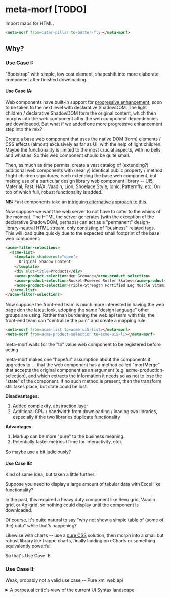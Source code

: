 # meta-morf [TODO]

Import maps for HTML.

```html
<meta-morf from=cater-pillar to=butter-fly></meta-morf>
```

## Why?

### Use Case I:

"Bootstrap" with simple, low cost element, shapeshift into more elaborate component after finished downloading.

#### Use Case IA:

Web components have built-in support for [progressive enhancement](https://www.google.com/search?q=progressive+enhancement+with+web+components&rlz=1C1CHBF_enUS875US875&oq=progressive+enhancement+with+web+components&aqs=chrome..69i57j0i22i30j0i390.7785j0j7&sourceid=chrome&ie=UTF-8), soon to be taken to the next level with declarative ShadowDOM.  The light children / declarative ShadowDOM form the original content, which then morphs into the web component after the web component dependencies are downloaded.  But what if we added one more progressive enhancement step into the mix? 

Create a base web component that uses the native DOM (form) elements / CSS effects (almost) exclusively as far as UI, with the help of light children.  Maybe the functionality is limited to the most crucial aspects, with no bells and whistles.  So this web component should be quite small.

Then, as much as time permits, create a vast catalog of (extending?) additional web components with (nearly) identical public property / method / light children signatures, each extending the base web component, but making use of a particular design library web component library -- UI5, Material, Fast, HAX, Vaadin, Lion, Shoelace.Style, Ionic, Patternfly, etc.  On top of which full, robust functionality is added.

**NB:** Fast components take an [intriguing alternative approach to this](https://www.fast.design/docs/design-systems/overview#the-designsystemprovider). 

Now suppose we want the web server to not have to cater to the whims of the moment.   The HTML the server generates (with the exception of the declarative ShadowDOM, perhaps) can act as a "permanent" design-library-neutral HTML stream, only consisting of "business" related tags. This will load quite quickly due to the expected small footprint of the base web component:

```html
<acme-filter-selections>
  <acme-list>
    <template shadowroot="open">
      Original Shadow Content
    </template>
    <div slot=title>Products</div>
    <acme-product-selection>Hen Grenade</acme-product-selection>
    <acme-product-selection>Rocket-Powered Roller Skates</acme-product-selection>
    <acme-product-selection>Triple-Strength Fortified Leg Muscle Vitamins</acme-product-selection>
  </acme-list>
</acme-filter-selections>
```

Now suppose the front-end team is much more interested in having the web page don the latest look, adopting the same "design language" other groups are using.  Rather than burdening the web api team with this, the front-end team can "centralize the pain" and create a mapping rule:

```html
<meta-morf from=acme-list to=acme-ui5-list></meta-morf>
<meta-morf from=acme-product-selection to=acme-ui5-li></meta-morf>
```

meta-morf waits for the "to" value web component to be registered before acting.

meta-morf makes one "hopeful" assumption about the components it upgrades to -- that the web component has a method called "morfMerge" that accepts the original component as an argument (e.g. acme-production-selection), and which extracts the information it needs so as not to lose the "state" of the component.  If no such method is present, then the transform still takes place, but state could be lost.

**Disadvantages:**

1.  Added complexity, abstraction layer
2.  Additional CPU / bandwidth from downloading / loading two libraries, especially if the two libraries duplicate functionality

**Advantages:**

1.  Markup can be more "pure" to the business meaning.
2.  Potentially faster metrics (Time for Interactivity, etc).

So maybe use a bit judiciously?

#### Use Case IB:

Kind of same idea, but taken a little further:

Suppose you need to display a large amount of tabular data with Excel like functionality?  

In the past, this required a heavy duty component like Revo grid, Vaadin grid, or Ag-grid, so nothing could display until the component is downloaded.

Of course, it's quite natural to say "why not show a simple table of (some of the) data" while that's happening?

Likewise with charts -- use a [pure CSS](https://lea.verou.me/tag/pie-charts/) solution, then morph into a small but robust library like frappe charts, finally landing on eCharts or something equivalently powerful. 

So that's Use Case IB

### Use Case II:  

Weak, probably not a valid use case -- Pure xml web api

<details>
<summary>A perpetual critic's view of the current UI Syntax landscape</summary>


Consider this markup:

```html
<mwc-list>
  <mwc-list-item>Item 0</mwc-list-item>
  <mwc-list-item>Item 1</mwc-list-item>
  <mwc-list-item>Item 2</mwc-list-item>
  <mwc-list-item>Item 3</mwc-list-item>
</mwc-list>
```

Web servers have been moving away from tightly coupling their output to the UI -- first with AJAX (where X stands for XML), then with JSON.

Making the web server tightly coupled to a specific design library may be a hard sell in some cases.  Plus how to elegantly show the initial list without fancy, throwaway css tied to showing the markup above as a list?

Could we just start with:

```html
<ul>
  <li>Item 0</mwc-list-item>
  <li>Item 1</mwc-list-item>
  <li>Item 2</li>
  <li>Item 3</li>
</ul>
```

... and switch to mwc when the dependency is loaded?  

Of course we *could*, but does it really make sense to do this?

This issue is not specific to web components -- the focus here is on a cultural bias that has developed over time in many circles, where the established culture is that the server only provides api's, no SSR or any kind of HTML views.  Everything in the browser, then,  is derived from JSON data + JavaScript.  This cultural shift occurred especially hard in corporate intranets, where bandwidth is generally aplenty, and providing mobile-friendly experiences with slow network connections is regarded as an off-the-beaten-track edge case.  

In such an environment, switching to an HTML api would raise similar concerns generating this:

```html
<mwc-list>
  <mwc-list-item>Item 0</mwc-list-item>
  <mwc-list-item>Item 1</mwc-list-item>
  <mwc-list-item>Item 2</mwc-list-item>
  <mwc-list-item>Item 3</mwc-list-item>
</mwc-list>
```

as generating this:

```html
<ul class="list-group">
  <li class="list-group-item">Cras justo odio</li>
  <li class="list-group-item">Dapibus ac facilisis in</li>
  <li class="list-group-item">Morbi leo risus</li>
  <li class="list-group-item">Porta ac consectetur ac</li>
  <li class="list-group-item">Vestibulum at eros</li>
</ul>
```

Perhaps the "correct" view towards this paradigm shift is to say "It's a new dawn, it's a new day, embrace PHP already" (joke), and realign development accordingly.  Part of what makes (me) less enthusiastic about investing too much in server-side technologies, is that, like front-end frameworks, it is another (vendor-based) tie-in.  Admittedly, having a vendor out there "watching your back" is a comfort for many, and I suppose is for me as well.  

XSLT is an appealing solution, as it provides a nice "mapping" mechanism that works both on the server and (more or less) in the browser.  This would require a medium-level paradigm shift where api's provide options where the output can be JSON or XML, and consumers choose whichever is more convenient.

Another option is to make the API continue to work exclusively with JSON output.  Use a language that is recognized (with minimal modification) in the browser, as well as a (JS-based) server  -- tagged template literals, for example, or JSX/[E4X](https://en.wikipedia.org/wiki/ECMAScript_for_XML), especially if the latter were standardized.

Popular as these are, they have some limitations, in my mind.  They are inspired from server-side rendering engines, where the emphasis is on generating the markup from a "state" or "model" object.  These make total sense on the server, where each new request means a new document must be created.  But using the syntax both on the server, and possibly on the client during initial rendering, and on the client during updates, means that the syntax ends up cramming multiple aspects of rendering into one crowded syntax, and then requires some sort of mental-model training to understand which aspects are relevant during each of these events.  For example, adding event handlers doesn't make sense on the server, nor during updates, so the developer needs to understand these quirks when it becomes necessary.  And libraries then bear the burden of "decompiling" the compact notation into optimized instruction sets, adding to the complexity and (potentially) run-time footprint.  

How to account for other differences between client and server, such as streaming the output on the server, use of attributes vs properties, etc, compatibility with all web servers leads me to believe, despite current trends, that the more that can be turned into data formats (HTML, JSON-ish, etc), the more easily constructs can be "shared" across environments (server / build / client crossed with multilingual server-side technologies). 

**NB:** React's server components looks like an intriguing approach to this issue.

</details>






